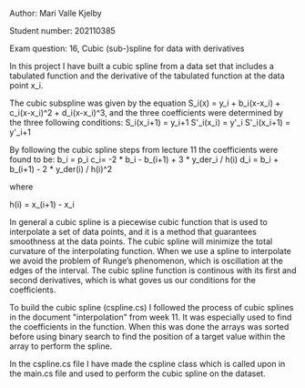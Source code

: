 Author: Mari Valle Kjelby

Student number: 202110385

Exam question: 16, Cubic (sub-)spline for data with derivatives



In this project I have built a cubic spline from a data set that includes a tabulated function and the derivative of the tabulated function at the data point x_i.

The cubic subspline was given by the equation
S_i(x) = y_i + b_i(x-x_i) + c_i(x-x_i)^2 + d_i(x-x_i)^3,
and the three coefficients were determined by the three following conditions:
S_i(x_i+1) = y_i+1
S'_i(x_i) = y'_i
S'_i(x_i+1) = y'_i+1

By following the cubic spline steps from lecture 11 the  coefficients were found to be:
b_i = p_i
c_i= -2 * b_i - b_(i+1) + 3 * y_der_i / h(i)
d_i = b_i + b_(i+1) - 2 * y_der(i) / h(i)^2

where 

h(i) = x_(i+1) - x_i  

In general a cubic spline is a piecewise cubic function that is used to interpolate a set of data points, and it is a method that guarantees smoothness at the data points. The cubic spline will minimize the total curvature of the interpolating function. When we use a spline to interpolate we avoid the problem of Runge’s phenomenon, which is oscillation at the edges of the interval. The cubic spline function is continous with its first and second derivatives, which is what goves us our conditions for the coefficients. 

To build the cubic spline (cspline.cs) I followed the process of cubic splines in the document "interpolation" from week 11. It was especially used to find the coefficients in the function. When this was done the arrays was sorted before using binary search to find the position of a target value within the array to perform the spline.

In the cspline.cs file I have made the cspline class which is called upon in the main.cs file and used to perform the cubic spline on the dataset.





